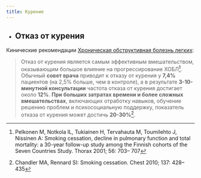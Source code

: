 ```yaml
---
title: Курение
---
```


- ## Отказ от курения 
Кинические рекомендации [Хроническая обструктивная болезнь легких](https://library.mededtech.ru/rest/documents/cr_908/#Хроническая_обструктивная_болезнь_легких):
> Отказ от курения является самым эффективным вмешательством, оказывающим большое влияние на прогрессирование ХОБЛ[^1].  Обычный **совет врача** приводит к отказу от курения у **7,4%** пациентов (на 2,5% больше, чем в контроле), а в результате **3-10-минутной консультации** частота отказа от курения достигает около **12%**. **При больших затратах времени и более сложных вмешательствах**, включающих отработку навыков, обучение решению проблем и психосоциальную поддержку, показатель отказа от курения может достичь **20-30%**[^2].

 [^1]: Pelkonen M, Notkola IL, Tukiainen H, Tervahauta M, Toumilehto J, Nissinen A: Smoking cessation, decline in pulmonary function and total mortality: a 30-year follow-up study among the Finnish cohorts of the Seven Countries Study. Thorax 2001; 56: 703– 707
 [^2]: Chandler MA, Rennard SI: Smoking cessation. Chest 2010; 137: 428–435
